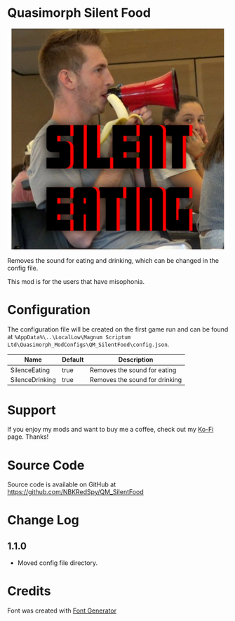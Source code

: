 # Quasimorph Silent Food

![thumbnail icon](media/thumbnail.png)

Removes the sound for eating and drinking, which can be changed in the config file.

This mod is for the users that have misophonia.

# Configuration

The configuration file will be created on the first game run and can be found at `%AppData%\..\LocalLow\Magnum Scriptum Ltd\Quasimorph_ModConfigs\QM_SilentFood\config.json`.

|Name|Default|Description|
|--|--|--|
|SilenceEating|true|Removes the sound for eating|
|SilenceDrinking|true|Removes the sound for drinking|

# Support
If you enjoy my mods and want to buy me a coffee, check out my [Ko-Fi](https://ko-fi.com/nbkredspy71915) page.
Thanks!

# Source Code
Source code is available on GitHub at https://github.com/NBKRedSpy/QM_SilentFood

# Change Log
## 1.1.0
* Moved config file directory.

# Credits
Font was created with [Font Generator](https://www.textstudio.com)